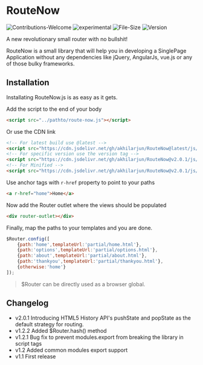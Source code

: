 # RouteNow
![Contributions-Welcome][contributions-url]
![experimental][experimental-badge]
![File-Size][size-image]
![Version][version-url]

A new revolutionary small router with no bullshit!

RouteNow is a small library that will help you in developing a SinglePage Application without any dependencies like jQuery, AngularJs, vue.js or any of those bulky frameworks.

## Installation
Installating RouteNow.js is as easy as it gets.

Add the script to the end of your body
```html
<script src="../pathto/route-now.js"></script>
```

Or use the CDN link
```html
<!-- For latest build use @latest -->
<script src="https://cdn.jsdelivr.net/gh/akhilarjun/RouteNow@latest/js/route-now.js"></script>
<!-- For specific version use the version tag -->
<script src="https://cdn.jsdelivr.net/gh/akhilarjun/RouteNow@v2.0.1/js/route-now.js"></script>
<!-- For Minified -->
<script src="https://cdn.jsdelivr.net/gh/akhilarjun/RouteNow@v2.0.1/js/route-now.min.js"></script>
```

Use anchor tags with ```r-href``` property to point to your paths
```html
<a r-href="home">Home</a>
```

Now add the Router outlet where the views should be populated
```html
<div router-outlet></div>
```

Finally, map the paths to your templates and you are done.
```js
$Router.config([
    {path:'home',templateUrl:'partial/home.html'},
    {path:'options',templateUrl:'partial/options.html'},
    {path:'about',templateUrl:'partial/about.html'},
    {path:'thankyou',templateUrl:'partial/thankyou.html'},
    {otherwise:'home'}
]);
```
>$Router can be directly used as a browser global. 

## Changelog
* v2.0.1 Introducing HTML5 History API's pushState and popState as the default strategy for routing.
* v1.2.2 Added $Router.hash() method
* v1.2.1 Bug fix to prevent modules.export from breaking the library in script tags
* v1.2 Added common modules export support
* v1.1 First release


[experimental-badge]: https://img.shields.io/badge/Stability-Experimental-orange.svg?style=flat-square
[size-image]: http://img.badgesize.io/akhilarjun/RouteNow/master/js/route-now.min.js.svg?compression=gzip&style=flat-square&label=Minified%20And%20Gzipped%20Size
[contributions-url]: https://img.shields.io/badge/Contributions-Welcome-blue.svg?style=flat-square
[version-url]: https://img.shields.io/github/v/release/akhilarjun/RouteNow?label=Release&style=flat-square

